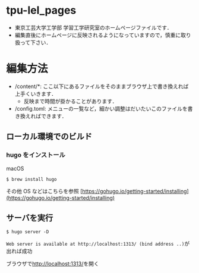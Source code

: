 # tpu-lel_pages

- 東京工芸大学工学部 学習工学研究室のホームページファイルです．
- 編集直後にホームページに反映されるようになっていますので，慎重に取り扱って下さい．

# 編集方法

- /content/\*: ここ以下にあるファイルをそのままブラウザ上で書き換えれば上手くいきます．
  - 反映まで時間が掛かることがあります．
- /config.toml: メニューの一覧など，細かい調整はだいたいこのファイルを書き換えればできます．

## ローカル環境でのビルド

### hugo をインストール

macOS

```shell
$ brew install hugo
```

その他 OS などはこちらを参照
[https://gohugo.io/getting-started/installing](https://gohugo.io/getting-started/installing)

## サーバを実行

```shell
$ hugo server -D
```

`Web server is available at http://localhost:1313/ (bind address ..)`が出れば成功

ブラウザで[http://localhost:1313/](http://localhost:1313/)を開く
